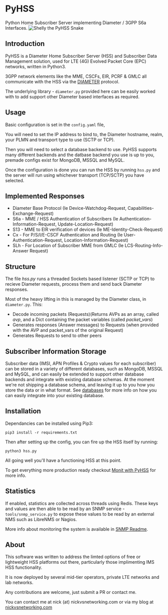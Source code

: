 # PyHSS

Python Home Subscriber Server implementing Diameter / 3GPP S6a Interfaces.
![Shelly the PyHSS Snake](https://gitlab.com/nickvsnetworking/pyhss/raw/master/lib/shelly.png)

## Introduction
PyHSS is a Diameter Home Subscriber Server (HSS) and Subscriber Data Management solution, used for LTE (4G) Evolved Packet Core (EPC) networks, written in Python3.

3GPP network elements like the MME, CSCFs, EIR, PCRF & GMLC all communicate with the HSS via the [DIAMETER](https://tools.ietf.org/html/rfc6733) protocol.

The underlying library - ``diameter.py`` provided here can be easily worked with to add support other Diameter based interfaces as required.

## Usage
Basic configuration is set in the ``config.yaml`` file,

You will need to set the IP address to bind to, the Diameter hostname, realm, your PLMN and transport type to use (SCTP or TCP).

Then you will need to select a database backend to use. PyHSS supports many different backends and the datbase backend you use is up to you, premade configs exist for MongoDB, MSSQL and MySQL.

Once the configuration is done you can run the HSS by running ``hss.py`` and the server will run using whichever transport (TCP/SCTP) you have selected.

## Implemented Responses 
* Diameter Base Protocol (Ie Device-Watchdog-Request, Capabilities-Exchange-Request)
* S6a - MME / HSS Authentication of Subscribers (Ie Authentication-Information-Request, Update-Location-Request)
* S13 - MME to EIR verification of devices (Ie ME-Identity-Check-Request)
* Cx - For P/S/I/E-CSCF Authentication and Routing (Ie User-Authentication-Request, Location-Information-Request)
* SLh - For Location of Subscriber MME from GMLC (Ie LCS-Routing-Info-Answer Request)

 
## Structure
The file *hss.py* runs a threaded Sockets based listener (SCTP or TCP) to recieve Diameter requests, process them and send back Diameter responses.

Most of the heavy lifting in this is managed by the Diameter class, in ``diameter.py``. This:
 * Decode incoming packets (Requests)(Returns AVPs as an array, called *avp*, and a Dict containing the packet variables (called *packet_vars*)
 * Generates responses (Answer messages) to Requests (when provided with the AVP and packet_vars of the original Request)
 * Generates Requests to send to other peers

 
## Subscriber Information Storage
Subscriber data (IMSI, APN Profiles & Crypto values for each subscriber) can be stored in a variety of different databases, such as MongoDB, MSSQL and MySQL, and can easily be extended to support other database backends and integrate with existing database schemas.
At the moment we're not shipping a database schema, and leaving it up to you how you store the data or in what format.
See [databases](docs/databases.md) for more info on how you can easily integrate into your existing database.

## Installation
Dependancies can be installed using Pip3:
```
pip3 install -r requirements.txt
```

Then after setting up the config, you can fire up the HSS itself by running:
```
python3 hss.py
```

All going well you'll have a functioning HSS at this point.

To get everything more production ready checkout [Monit with PyHSS](docs/monit.md) for more info.

## Statistics
If enabled, statistics are collected across threads using Redis.
These keys and values are then able to be read by an SNMP service - ``tools/snmp_service.py`` to expose these values to be read by an external NMS such as LibreNMS or Nagios.

More info about monitoring the system is available in [SNMP Readme](docs/monitoring.md).

## About
This software was written to address the limted options of free or lightweight HSS platforms out there, particularly those implimenting IMS HSS functionality.

It is now deployed by several mid-tier operators, private LTE networks and lab networks.

Any contributions are welcome, just submit a PR or contact me.

You can contact me at nick (at) nickvsnetworking.com or via my blog at [nickvsnetworking.com](https://nickvsnetworking.com)
